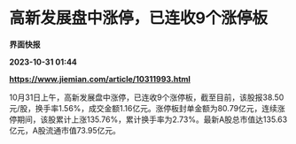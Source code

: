 # 高新发展盘中涨停，已连收9个涨停板
**界面快报**

**2023-10-31 01:44**

**https://www.jiemian.com/article/10311993.html**

10月31日上午，高新发展盘中涨停，已连收9个涨停板，截至目前，该股报38.50元/股，换手率1.56%，成交金额1.16亿元。涨停板封单金额为80.79亿元，连续涨停期间，该股累计上涨135.76%，累计换手率为2.73%。最新A股总市值达135.63亿元，A股流通市值73.95亿元。